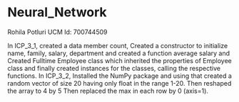 # Neural_Network

Rohila Potluri
UCM Id: 700744509

In ICP_3_1, created a data member count, Created a constructor to initialize name, family, salary, department and created a function average salary and Created Fulltime Employee class which inherited the properties of Employee class and finally created instances for the classes, calling the respective functions.
In ICP_3_2, Installed the NumPy package and using that created a random vector of size 20 having only float in the range 1-20. Then reshaped the array to 4 by 5 Then replaced the max in each row by 0 (axis=1).